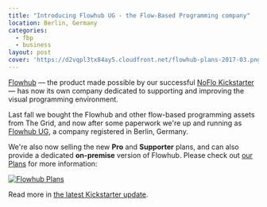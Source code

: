 ```yaml
---
title: "Introducing Flowhub UG - the Flow-Based Programming company"
location: Berlin, Germany
categories:
  - fbp
  - business
layout: post
cover: 'https://d2vqpl3tx84ay5.cloudfront.net/flowhub-plans-2017-03.png'
---
```

[Flowhub](https://flowhub.io) &mdash; the product made possible by our successful [NoFlo Kickstarter](https://www.kickstarter.com/projects/noflo/noflo-development-environment/) &mdash; has now its own company dedicated to supporting and improving the visual programming environment.

 Last fall we bought the Flowhub and other flow-based programming assets from The Grid, and now after some paperwork we're up and running as [Flowhub UG](https://flowhub.io/about), a company registered in Berlin, Germany.

 We're also now selling the new **Pro** and **Supporter** plans, and can also provide a dedicated **on-premise** version of Flowhub. Please check out [our Plans](https://plans.flowhub.io) for more information:

[![Flowhub Plans](https://d2vqpl3tx84ay5.cloudfront.net/flowhub-plans-2017-03.png)](https://plans.flowhub.io/)

Read more in [the latest Kickstarter update](https://www.kickstarter.com/projects/noflo/noflo-development-environment/posts/998057).
